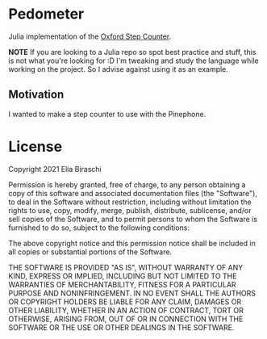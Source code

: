 # Pedometer

Julia implementation of the [Oxford Step Counter](https://github.com/Oxford-step-counter/Java-Step-Counter/tree/dfd079a2678c8d29adbba08de840367f4d4fcd41).

**NOTE** If you are looking to a Julia repo so spot best practice and stuff, this is not what you're looking for :D
I'm tweaking and study the language while working on the project. So I advise against using it as an example.

## Motivation

I wanted to make a step counter to use with the Pinephone.

# License

Copyright 2021 Elia Biraschi

Permission is hereby granted, free of charge, to any person obtaining a copy of this software and associated documentation files (the "Software"), to deal in the Software without restriction, including without limitation the rights to use, copy, modify, merge, publish, distribute, sublicense, and/or sell copies of the Software, and to permit persons to whom the Software is furnished to do so, subject to the following conditions:

The above copyright notice and this permission notice shall be included in all copies or substantial portions of the Software.

THE SOFTWARE IS PROVIDED "AS IS", WITHOUT WARRANTY OF ANY KIND, EXPRESS OR IMPLIED, INCLUDING BUT NOT LIMITED TO THE WARRANTIES OF MERCHANTABILITY, FITNESS FOR A PARTICULAR PURPOSE AND NONINFRINGEMENT. IN NO EVENT SHALL THE AUTHORS OR COPYRIGHT HOLDERS BE LIABLE FOR ANY CLAIM, DAMAGES OR OTHER LIABILITY, WHETHER IN AN ACTION OF CONTRACT, TORT OR OTHERWISE, ARISING FROM, OUT OF OR IN CONNECTION WITH THE SOFTWARE OR THE USE OR OTHER DEALINGS IN THE SOFTWARE.